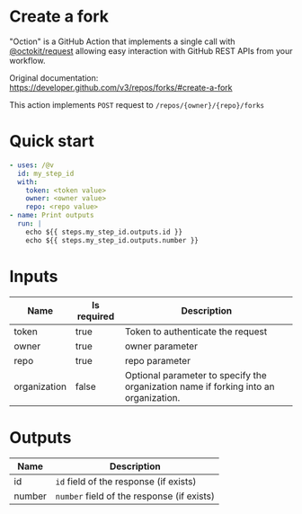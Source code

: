 # Create a fork

"Oction" is a GitHub Action that implements a single call with 
[@octokit/request](https://www.npmjs.com/package/@octokit/request)
allowing easy interaction with GitHub REST APIs from your workflow.

Original documentation: https://developer.github.com/v3/repos/forks/#create-a-fork

This action implements `POST` request to `/repos/{owner}/{repo}/forks`


# Quick start

```yaml
- uses: /@v
  id: my_step_id
  with:
    token: <token value>
    owner: <owner value>
    repo: <repo value>
- name: Print outputs
  run: |
    echo ${{ steps.my_step_id.outputs.id }}
    echo ${{ steps.my_step_id.outputs.number }}
```


# Inputs

| Name | Is required | Description |
|---|---|---|
|token|true|Token to authenticate the request
|owner|true|owner parameter
|repo|true|repo parameter
|organization|false|Optional parameter to specify the organization name if forking into an organization.

# Outputs

| Name | Description |
|---|---|
|id|`id` field of the response (if exists)|
|number|`number` field of the response (if exists)|

